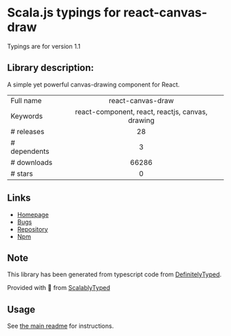 
# Scala.js typings for react-canvas-draw

Typings are for version 1.1

## Library description:
A simple yet powerful canvas-drawing component for React.

|                    |                 |
| ------------------ | :-------------: |
| Full name          | react-canvas-draw |
| Keywords           | react-component, react, reactjs, canvas, drawing |
| # releases         | 28 |
| # dependents       | 3 |
| # downloads        | 66286 |
| # stars            | 0 |

## Links
- [Homepage](https://embiem.github.io/react-canvas-draw/)
- [Bugs](https://github.com/embiem/react-canvas-draw/issues)
- [Repository](https://github.com/embiem/react-canvas-draw)
- [Npm](https://www.npmjs.com/package/react-canvas-draw)
    


## Note
This library has been generated from typescript code from [DefinitelyTyped](https://definitelytyped.org).

Provided with :purple_heart: from [ScalablyTyped](https://github.com/oyvindberg/ScalablyTyped)

## Usage
See [the main readme](../../readme.md) for instructions.


